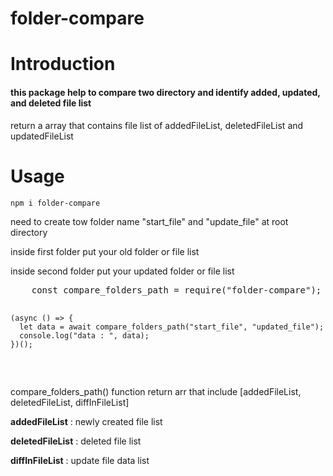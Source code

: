 ﻿# folder-compare


# Introduction
<h4>this package help to compare two directory and identify added, updated, and deleted file list </h4>
<p>return a array that contains file list of addedFileList, deletedFileList and updatedFileList</p>

# Usage
<p dir="auto">
  <code>npm i folder-compare</code>
</p>

<p>need to create tow folder name "start_file" and "update_file" at root directory</p>
<p>inside first folder put your old folder or file list</p>
<p>inside second folder put your updated folder or file list</p>

<div
  class="highlight highlight-source-js notranslate position-relative overflow-auto"
  dir="auto"
>
  <pre>
    const compare_folders_path = require("folder-compare");
  
    (async () => {
      let data = await compare_folders_path("start_file", "updated_file");
      console.log("data : ", data);
    })();
 
  </pre>
</div>

<p>compare_folders_path() function return arr that include [addedFileList, deletedFileList, diffInFileList]</p>
<p><b>addedFileList</b> : newly created file list</p>
<p><b>deletedFileList</b> : deleted file list</p>
<p><b>diffInFileList</b> : update file data list</p>



